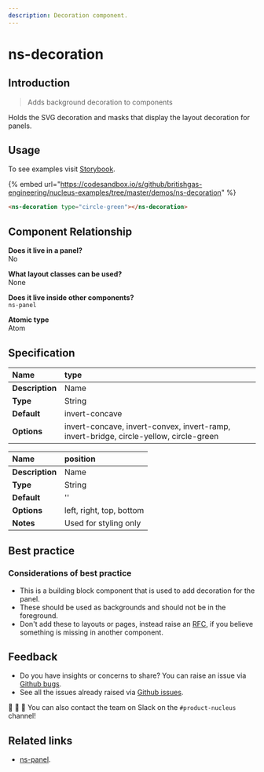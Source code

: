 ```yaml
---
description: Decoration component.
---
```


# ns-decoration

## Introduction

> Adds background decoration to components

Holds the SVG decoration and masks that display the layout decoration for panels.

## Usage

To see examples visit [Storybook](https://nucleus.bgdigital.xyz/demo/index.html?path=/story/ns-decoration--circle-green).

{% embed url="https://codesandbox.io/s/github/britishgas-engineering/nucleus-examples/tree/master/demos/ns-decoration" %}

```html
<ns-decoration type="circle-green"></ns-decoration>
```

## Component Relationship

**Does it live in a panel?**  
No

**What layout classes can be used?**  
None

**Does it live inside other components?**  
`ns-panel`  

**Atomic type**  
Atom

## Specification
| **Name** | type |
| :--- | :--- |
| **Description** | Name |
| **Type** | String |
| **Default** | invert-concave |
| **Options** | invert-concave, invert-convex, invert-ramp, invert-bridge, circle-yellow, circle-green |

| **Name**| position |
| :--- | :--- |
| **Description** | Name |
| **Type** | String |
| **Default** | '' |
| **Options** | left, right, top, bottom |
| **Notes** | Used for styling only |

## Best practice

### Considerations of best practice

* This is a building block component that is used to add decoration for the panel.
* These should be used as backgrounds and should not be in the foreground.
* Don't add these to layouts or pages, instead raise an [RFC](https://github.com/ConnectedHomes/nucleus/issues/new?assignees=&labels=&template=b--request-a-change.md&title=%5BRFC%5D), if you believe something is missing in another component.

## Feedback

* Do you have insights or concerns to share? You can raise an issue via [Github bugs](https://github.com/ConnectedHomes/nucleus/issues/new?assignees=&labels=Bug&template=a--bug-report.md&title=[bug]%20[ns-decoration]).
* See all the issues already raised via [Github issues](https://github.com/connectedHomes/nucleus/issues?utf8=%E2%9C%93&q=is%3Aopen+is%3Aissue+label%3ABug+[ns-decoration]).

💩 🎉 🦄 You can also contact the team on Slack on the `#product-nucleus` channel!

## Related links

* [ns-panel](https://docs.britishgas.design/components/ns-panel).
